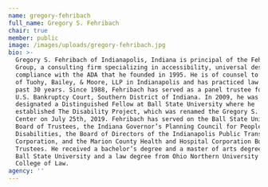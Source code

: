 ```yaml
---
name: gregory-fehribach
full_name: Gregory S. Fehribach
chair: true
member: public
image: /images/uploads/gregory-fehribach.jpg
bio: >-
  Gregory S. Fehribach of Indianapolis, Indiana is principal of the Fehribach
  Group, a consulting firm specializing in accessibility, universal design, and
  compliance with the ADA that he founded in 1995. He is of counsel to the firm
  of Tuohy, Bailey, & Moore, LLP in Indianapolis and has practiced law for the
  past 30 years. Since 1988, Fehribach has served as a panel trustee for the
  U.S. Bankruptcy Court, Southern District of Indiana. In 2009, he was
  designated a Distinguished Fellow at Ball State University where he
  established The Disability Project, which was renamed the Gregory S. Fehribach
  Center on July 25th, 2019. Fehribach has served on the Ball State University
  Board of Trustees, the Indiana Governor’s Planning Council for People with
  Disabilities, the Board of Directors of the Indianapolis Public Transportation
  Corporation, and the Marion County Health and Hospital Corporation Board of
  Trustees. He received a bachelor’s degree and a master of arts degree from
  Ball State University and a law degree from Ohio Northern University’s Pettit
  College of Law.
agency: ''
---
```


